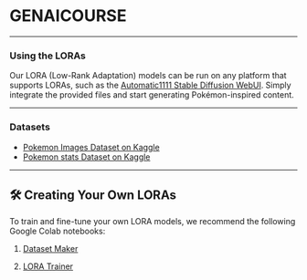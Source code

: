 # GENAICOURSE

---

### Using the LORAs

Our LORA (Low-Rank Adaptation) models can be run on any platform that supports LORAs, such as the [Automatic1111 Stable Diffusion WebUI](https://github.com/AUTOMATIC1111/stable-diffusion-webui). Simply integrate the provided files and start generating Pokémon-inspired content.

---

### Datasets

- [Pokemon Images Dataset on Kaggle](https://www.kaggle.com/datasets/kvpratama/pokemon-images-dataset)
- [Pokemon stats Dataset on Kaggle](https://www.kaggle.com/datasets/cristobalmitchell/pokedex)

---

## 🛠️ Creating Your Own LORAs

To train and fine-tune your own LORA models, we recommend the following Google Colab notebooks:

1. [Dataset Maker](https://colab.research.google.com/github/hollowstrawberry/kohya-colab/blob/main/Dataset_Maker.ipynb)

2. [LORA Trainer](https://colab.research.google.com/github/hollowstrawberry/kohya-colab/blob/main/Lora_Trainer.ipynb)
